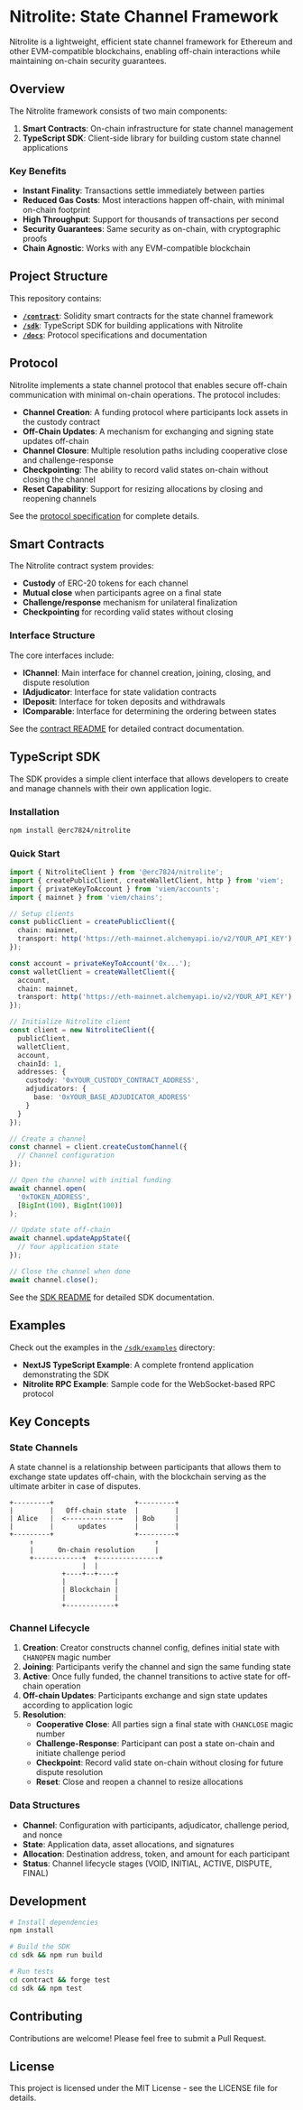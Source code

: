 # Nitrolite: State Channel Framework

Nitrolite is a lightweight, efficient state channel framework for Ethereum and other EVM-compatible blockchains, enabling off-chain interactions while maintaining on-chain security guarantees.

## Overview

The Nitrolite framework consists of two main components:

1. **Smart Contracts**: On-chain infrastructure for state channel management
2. **TypeScript SDK**: Client-side library for building custom state channel applications

### Key Benefits

- **Instant Finality**: Transactions settle immediately between parties
- **Reduced Gas Costs**: Most interactions happen off-chain, with minimal on-chain footprint
- **High Throughput**: Support for thousands of transactions per second
- **Security Guarantees**: Same security as on-chain, with cryptographic proofs
- **Chain Agnostic**: Works with any EVM-compatible blockchain

## Project Structure

This repository contains:

- **[`/contract`](/contract)**: Solidity smart contracts for the state channel framework
- **[`/sdk`](/sdk)**: TypeScript SDK for building applications with Nitrolite
- **[`/docs`](/docs)**: Protocol specifications and documentation

## Protocol

Nitrolite implements a state channel protocol that enables secure off-chain communication with minimal on-chain operations. The protocol includes:

- **Channel Creation**: A funding protocol where participants lock assets in the custody contract
- **Off-Chain Updates**: A mechanism for exchanging and signing state updates off-chain
- **Channel Closure**: Multiple resolution paths including cooperative close and challenge-response
- **Checkpointing**: The ability to record valid states on-chain without closing the channel
- **Reset Capability**: Support for resizing allocations by closing and reopening channels

See the [protocol specification](/docs/PROTOCOL.md) for complete details.

## Smart Contracts

The Nitrolite contract system provides:

- **Custody** of ERC-20 tokens for each channel
- **Mutual close** when participants agree on a final state
- **Challenge/response** mechanism for unilateral finalization
- **Checkpointing** for recording valid states without closing

### Interface Structure

The core interfaces include:

- **IChannel**: Main interface for channel creation, joining, closing, and dispute resolution
- **IAdjudicator**: Interface for state validation contracts
- **IDeposit**: Interface for token deposits and withdrawals
- **IComparable**: Interface for determining the ordering between states

See the [contract README](/contract/README.md) for detailed contract documentation.

## TypeScript SDK

The SDK provides a simple client interface that allows developers to create and manage channels with their own application logic.

### Installation

```bash
npm install @erc7824/nitrolite
```

### Quick Start

```typescript
import { NitroliteClient } from '@erc7824/nitrolite';
import { createPublicClient, createWalletClient, http } from 'viem';
import { privateKeyToAccount } from 'viem/accounts';
import { mainnet } from 'viem/chains';

// Setup clients
const publicClient = createPublicClient({
  chain: mainnet,
  transport: http('https://eth-mainnet.alchemyapi.io/v2/YOUR_API_KEY')
});

const account = privateKeyToAccount('0x...');
const walletClient = createWalletClient({
  account,
  chain: mainnet,
  transport: http('https://eth-mainnet.alchemyapi.io/v2/YOUR_API_KEY')
});

// Initialize Nitrolite client
const client = new NitroliteClient({
  publicClient,
  walletClient,
  account,
  chainId: 1,
  addresses: {
    custody: '0xYOUR_CUSTODY_CONTRACT_ADDRESS',
    adjudicators: {
      base: '0xYOUR_BASE_ADJUDICATOR_ADDRESS'
    }
  }
});

// Create a channel
const channel = client.createCustomChannel({
  // Channel configuration
});

// Open the channel with initial funding
await channel.open(
  '0xTOKEN_ADDRESS',
  [BigInt(100), BigInt(100)]
);

// Update state off-chain
await channel.updateAppState({
  // Your application state
});

// Close the channel when done
await channel.close();
```

See the [SDK README](/sdk/README.md) for detailed SDK documentation.

## Examples

Check out the examples in the [`/sdk/examples`](/sdk/examples) directory:

- **NextJS TypeScript Example**: A complete frontend application demonstrating the SDK
- **Nitrolite RPC Example**: Sample code for the WebSocket-based RPC protocol

## Key Concepts

### State Channels

A state channel is a relationship between participants that allows them to exchange state updates off-chain, with the blockchain serving as the ultimate arbiter in case of disputes.

```
+---------+                    +---------+
|         |   Off-chain state  |         |
| Alice   |  <-------------→   | Bob     |
|         |      updates       |         |
+---------+                    +---------+
     ↑                              ↑
     |      On-chain resolution     |
     +------------+  +---------------+
                  |  |
             +----+--+----+
             |            |
             | Blockchain |
             |            |
             +------------+
```

### Channel Lifecycle

1. **Creation**: Creator constructs channel config, defines initial state with `CHANOPEN` magic number
2. **Joining**: Participants verify the channel and sign the same funding state
3. **Active**: Once fully funded, the channel transitions to active state for off-chain operation
4. **Off-chain Updates**: Participants exchange and sign state updates according to application logic
5. **Resolution**:
   - **Cooperative Close**: All parties sign a final state with `CHANCLOSE` magic number
   - **Challenge-Response**: Participant can post a state on-chain and initiate challenge period
   - **Checkpoint**: Record valid state on-chain without closing for future dispute resolution
   - **Reset**: Close and reopen a channel to resize allocations

### Data Structures

- **Channel**: Configuration with participants, adjudicator, challenge period, and nonce
- **State**: Application data, asset allocations, and signatures
- **Allocation**: Destination address, token, and amount for each participant
- **Status**: Channel lifecycle stages (VOID, INITIAL, ACTIVE, DISPUTE, FINAL)

## Development

```bash
# Install dependencies
npm install

# Build the SDK
cd sdk && npm run build

# Run tests
cd contract && forge test
cd sdk && npm test
```

## Contributing

Contributions are welcome! Please feel free to submit a Pull Request.

## License

This project is licensed under the MIT License - see the LICENSE file for details.